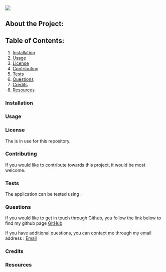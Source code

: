 #   ![](https://img.shields.io/badge/-blue?style=plastic&logoColor=white)
  
## About the Project: 



## Table of Contents: 
1. [Installation](#installation)
2. [Usage](#usage) 
3. [License](#license) 
4. [Contributing](#contributing) 
5. [Tests](#tests)
6. [Questions](#questions) 
7. [Credits](#credits)
8. [Resources](#resources) 


### Installation 


### Usage 



### License 

The  is in use for this repository.

### Contributing 

If you would like to contribute towards this project, it would be most welcome.


### Tests 

The application can be tested using .

### Questions 

If you would like to get in touch through Github, you follow the link below to find my github page [GitHub](https://github.com/) 

If you have additional questions, you can contact me through my email address : [Email](mailto:)

### Credits 



### Resources 



